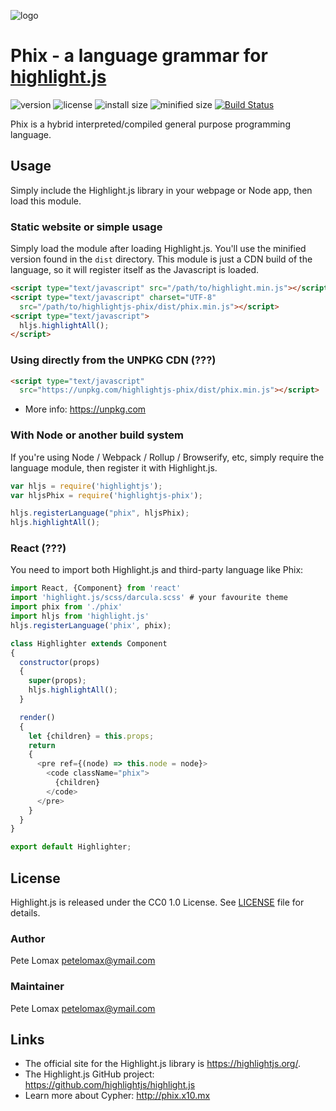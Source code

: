 ![logo](ptick.ico)

# Phix - a language grammar for [highlight.js](https://highlightjs.org/)

![version](https://badgen.net/npm/v/highlightjs-cypher) ![license](https://badgen.net/badge/license/CC0%201.0/blue)
![install size](https://badgen.net/packagephobia/install/highlightjs-cypher) ![minified size](https://badgen.net/bundlephobia/min/highlightjs-cypher)
[![Build Status](https://travis-ci.com/highlightjs/highlightjs-cypher.svg?branch=master)](https://travis-ci.com/highlightjs/highlightjs-cypher)

Phix is a hybrid interpreted/compiled general purpose programming language.

## Usage

Simply include the Highlight.js library in your webpage or Node app, then load this module.

### Static website or simple usage

Simply load the module after loading Highlight.js. You'll use the minified version found in the `dist` directory. This module is just a CDN build of the language, so it will register itself as the Javascript is loaded.

```html
<script type="text/javascript" src="/path/to/highlight.min.js"></script>
<script type="text/javascript" charset="UTF-8"
  src="/path/to/highlightjs-phix/dist/phix.min.js"></script>
<script type="text/javascript">
  hljs.highlightAll();
</script>
```

### Using directly from the UNPKG CDN (???)

```html
<script type="text/javascript"
  src="https://unpkg.com/highlightjs-phix/dist/phix.min.js"></script>
```

- More info: <https://unpkg.com>

### With Node or another build system

If you're using Node / Webpack / Rollup / Browserify, etc, simply require the language module, then register it with Highlight.js.

```javascript
var hljs = require('highlightjs');
var hljsPhix = require('highlightjs-phix');

hljs.registerLanguage("phix", hljsPhix);
hljs.highlightAll();
```

### React (???)

You need to import both Highlight.js and third-party language like Phix:

```js
import React, {Component} from 'react'
import 'highlight.js/scss/darcula.scss' # your favourite theme
import phix from './phix'
import hljs from 'highlight.js'
hljs.registerLanguage('phix', phix);

class Highlighter extends Component
{
  constructor(props)
  {
    super(props);
    hljs.highlightAll();
  }

  render()
  {
    let {children} = this.props;
    return
    {
      <pre ref={(node) => this.node = node}>
        <code className="phix">
          {children}
        </code>
      </pre>
    }
  }
}

export default Highlighter;
```

## License

Highlight.js is released under the CC0 1.0 License. See [LICENSE][1] file
for details.

### Author

Pete Lomax <petelomax@ymail.com>

### Maintainer

Pete Lomax <petelomax@ymail.com>

## Links

- The official site for the Highlight.js library is <https://highlightjs.org/>.
- The Highlight.js GitHub project: <https://github.com/highlightjs/highlight.js>
- Learn more about Cypher: <http://phix.x10.mx>

[1]: https://github.com/highlightjs/highlightjs-phix/blob/master/LICENSE

